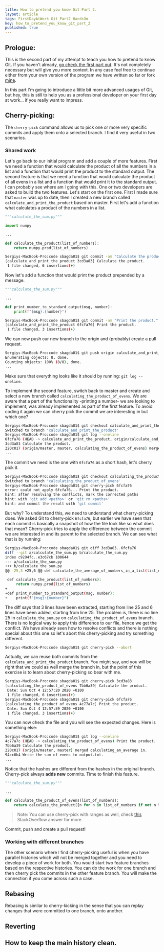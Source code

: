 ```yaml
---
title: How to pretend you know Git Part 2.
layout: article
tags: FirstDayAtWork Git Part2 HandsOn
key: how_to_pretend_you_know_git_part_2
published: true
---
```

## Prologue:

This is the second part of my attempt to teach you how to pretend to know Git.
If you haven't already, [go check the first part out](/2020/10/07/how-to-pretend-you-know-git.html).
It's not completely necessary but will give you more context. In any case feel free to
continue either from your own version of the program we have written so far or
fork [mine](https://github.com/sbagda01/git-is-going-to-eat-you-code).

In this part I'm going to introduce a little bit more advanced usages of Git, but
hey, this is still to help you as a professional developer on your first day at work...
if you really want to impress.

## Cherry-picking:

The `cherry-pick` command allows us to pick one or more very specific commits
and apply them onto a selected branch. I find it very useful in two scenarios.

### Shared work

Let's go back to our initial program and add a couple of more features. First
we need a function that would calculate the product of all the numbers in a list
and a function that would print the product to the standard output. The second
feature is that we need a function that would calculate the product of all evens
in a list and a function that would print it to the standard output. I can probably 
see where am I going with this. One or two developers are asked to build the two features. 
Let's start on the first one. First I made sure that `master` was up to date, then I created 
a new branch called `calculate_and_print_the_product` based on master. First let's add a 
function what calculates a product of the numbers in a list.

```python
"""calculate_the_sum.py"""

import numpy

...

def calculate_the_product(list_of_numbers):
    return numpy.prod(list_of_numbers)
```

```bash
Sergiys-MacBook-Pro:code sbagda01$ git commit -am "Calculate the product."
[calculate_and_print_the_product 3cd3a83] Calculate the product.
 1 file changed, 6 insertions(+)
```

Now let's add a function that would print the product prepended by a message.

```python
"""calculate_the_sum.py"""

...

def print_number_to_standard_output(msg, number):
    print(f"{msg}:{number}")
```

```bash
Sergiys-MacBook-Pro:code sbagda01$ git commit -am "Print the product."
[calculate_and_print_the_product 6fcfa76] Print the product.
 1 file changed, 3 insertions(+)
```

We can now push our new branch to the origin and (probably) create a pull request.

```bash
Sergiys-MacBook-Pro:code sbagda01$ git push origin calculate_and_print_the_product
Enumerating objects: 8, done.
Counting objects: 100% (8/8), done.
...
```

Make sure that everything looks like it should by running: `git log --oneline`.

To implement the second feature, switch back to master and create and select a new branch called `calculating_the_product_of_evens`. We are aware that a part of the functionality -printing a number- we are looking to implement, was already implemented as part of the first feature. To avoid coding it again we can cherry pick the commit we are interesting in but which one?

```bash
Sergiys-MacBook-Pro:code sbagda01$ git checkout calculate_and_print_the_product
Switched to branch 'calculate_and_print_the_product'
Sergiys-MacBook-Pro:code sbagda01$ git log --oneline
6fcfa76 (HEAD -> calculate_and_print_the_product, origin/calculate_and_print_the_product) Print the product.
3cd3a83 Calculate the product.
220c017 (origin/master, master, calculating_the_product_of_evens) merged calculating_an_average in.
...
```

The commit we need is the one with `6fcfa76` as a short hash, let's cherry pick it.

```bash
Sergiys-MacBook-Pro:code sbagda01$ git checkout calculating_the_product_of_evens
Switched to branch 'calculating_the_product_of_evens'
Sergiys-MacBook-Pro:code sbagda01$ git cherry-pick 6fcfa76
error: could not apply 6fcfa76... Print the product.
hint: after resolving the conflicts, mark the corrected paths
hint: with 'git add <paths>' or 'git rm <paths>'
hint: and commit the result with 'git commit'
```

But why? To understand this, we need to understand what cherry-picking does. We asked
Git to cherry-pick `6fcfa76`, but earlier we have seen that each commit is basically
a snapshot of how the file look like so what does that mean? Cherry-pick tries to apply the difference between the commit we are interested in and its parent to the
selected branch. We can see what that is by running:

```bash
Sergiys-MacBook-Pro:code sbagda01$ git diff 3cd3a83..6fcfa76
diff --git a/calculate_the_sum.py b/calculate_the_sum.py
index c9294fc..e3c67cb 100644
--- a/calculate_the_sum.py
+++ b/calculate_the_sum.py
@@ -25,3 +25,6 @@ def calculate_the_average_of_numbers_in_a_list(list_of_numbers):

 def calculate_the_product(list_of_numbers):
     return numpy.prod(list_of_numbers)
+
+def print_number_to_standard_output(msg, number):
+    print(f"{msg}:{number}")
```

The diff says that 3 lines have been extracted, starting from line 25 and
6 lines have been added, starting from line 25. The problem is, there is no line
25 in `calculate_the_sum.py` on `calculating_the_product_of_evens` branch. There is no logical way to apply this difference to our file, hence we get the conflict. We have already seen how to resolve conflicts and there is nothing special about this one so let's abort this cherry-picking and try something different.

```bash
Sergiys-MacBook-Pro:code sbagda01$ git cherry-pick --abort
```

Actually, we can reuse both commits from the `calculate_and_print_the_product` branch. You might say, and you will be right that we could as well merge the branch in, but the point of this exercise is to learn about cherry-picking so bear with me.

```bash
Sergiys-MacBook-Pro:code sbagda01$ git cherry-pick 3cd3a83
[calculating_the_product_of_evens 7bb6a39] Calculate the product.
 Date: Sun Oct 4 12:57:20 2020 +0100
 1 file changed, 6 insertions(+)
Sergiys-MacBook-Pro:code sbagda01$ git cherry-pick 6fcfa76
[calculating_the_product_of_evens 4c77a7c] Print the product.
 Date: Sun Oct 4 12:57:59 2020 +0100
 1 file changed, 3 insertions(+)
```

You can now check the file and you will see the expected changes. Here is something else:

```bash
Sergiys-MacBook-Pro:code sbagda01$ git log --oneline
4c77a7c (HEAD -> calculating_the_product_of_evens) Print the product.
7bb6a39 Calculate the product.
220c017 (origin/master, master) merged calculating_an_average in.
94cc0b4 Write the sum of evens to output.txt.
...
```

Notice that the hashes are different from the hashes in the original branch. Cherry-pick always **adds new** commits. Time to finish this feature.


```python
"""calculate_the_sum.py"""

...

def calculate_the_product_of_evens(list_of_numbers):
    return calculate_the_product([n for n in list_of_numbers if not n % 2])
```

> Note: You can use cherry-pick with ranges as well, check [this](https://stackoverflow.com/a/1994491/2942762) StackOverflow answer for more.


Commit, push and create a pull request!

### Working with different branches

The other scenario where I find cherry-picking useful is when you have parallel histories which will not be merged together and you need to develop a piece of work for both. You would start two feature branches based on the respective histories. You can do the work for one branch and then cherry pick the commits in the other feature branch. You will make the connection if you come across such a case.

## Rebasing

Rebasing is similar to cherry-kicking in the sense that you can replay changes that
were committed to one branch, onto another. 



## Reverting


## How to keep the main history clean.
